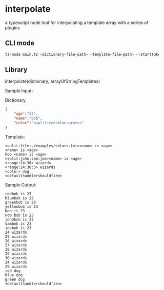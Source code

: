 # interpolate
a typescript node tool for interpolating a template array with a series of plugins


## CLI mode

```sh
ts-node main.ts <dictionary-file-path> <template-file-path> <?startToken> <?endToken>
```

## Library

interpolate(dictionary, arrayOfStringTemplates)


Sample Input:

Dictionary
```json
{
    "age":"23",
    "name":"bob",
    "color":"<split:red:blue:green>"
}
```

Template:
```
<split:file:./examples/colors.txt><name> is <age>
<name> is <age>
Foo <name> is <age>
<split:john:sam:joe><name> is <age>
<range:24:30> wizards
<range:24:30:5> wizards
<color> dog
<defaulthandlershouldfire>
```

Sample Output:
```
redbob is 23
bluebob is 23
greenbob is 23
yellowbob is 23
bob is 23
Foo bob is 23
johnbob is 23
sambob is 23
joebob is 23
24 wizards
25 wizards
26 wizards
27 wizards
28 wizards
29 wizards
30 wizards
24 wizards
29 wizards
red dog
blue dog
green dog
<defaulthandlershouldfire>
```
